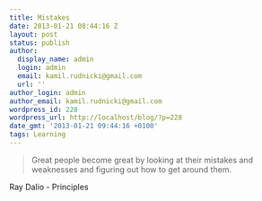 ```yaml
---
title: Mistakes
date: 2013-01-21 08:44:16 Z
layout: post
status: publish
author:
  display_name: admin
  login: admin
  email: kamil.rudnicki@gmail.com
  url: ''
author_login: admin
author_email: kamil.rudnicki@gmail.com
wordpress_id: 228
wordpress_url: http://localhost/blog/?p=228
date_gmt: '2013-01-21 09:44:16 +0100'
tags: Learning
---
```


<blockquote>Great people become great by looking at their mistakes and weaknesses and figuring out how to get around them.</p></blockquote>
<div class="attribution">Ray Dalio - Principles</div>
